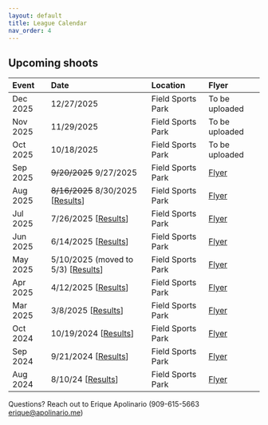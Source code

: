 ```yaml
---
layout: default
title: League Calendar
nav_order: 4
---
```


## Upcoming shoots

| Event | Date | Location | Flyer |
|:------|:-----|:--------|:-------|
|Dec 2025 | 12/27/2025 | Field Sports Park | To be uploaded |
|Nov 2025 | 11/29/2025 | Field Sports Park | To be uploaded |
|Oct 2025 | 10/18/2025 | Field Sports Park | To be uploaded |
|Sep 2025 | <s>9/20/2025</s> 9/27/2025 | Field Sports Park | <a href="/assets/PDFs/BASiC-Flyer-PDF-20250927.pdf" target="_blank" rel="noreferrer noopener">Flyer</a> |
|Aug 2025 | <s>8/16/2025</s> 8/30/2025 [<a href="https://www.bayareaskeet.club/2025/08/30/August-Results.html" target="_blank" rel="noreferrer noopener">Results</a>] | Field Sports Park | <a href="/assets/PDFs/BASiC-Flyer-PDF-20250830.pdf" target="_blank" rel="noreferrer noopener">Flyer</a> |
|Jul 2025 | 7/26/2025 [<a href="https://www.bayareaskeet.club/2025/07/26/July-Results.html" target="_blank" rel="noreferrer noopener">Results</a>] | Field Sports Park | <a href="/assets/PDFs/BASiC-Flyer-PDF-20250726.pdf" target="_blank" rel="noreferrer noopener">Flyer</a> |
|Jun 2025 | 6/14/2025 [<a href="https://www.bayareaskeet.club/2025/06/14/June-Results.html" target="_blank" rel="noreferrer noopener">Results</a>] | Field Sports Park | <a href="/assets/PDFs/BASiC-Flyer-PDF-20250614.pdf" target="_blank" rel="noreferrer noopener">Flyer</a> |
|May 2025 | 5/10/2025 (moved to 5/3) [<a href="https://www.bayareaskeet.club/2025/05/03/May-Results.html" target="_blank" rel="noreferrer noopener">Results</a>] | Field Sports Park | <a href="/assets/PDFs/BASiC-Flyer-PDF-20250510.pdf" target="_blank" rel="noreferrer noopener">Flyer</a> |
|Apr 2025 | 4/12/2025 [<a href="https://www.bayareaskeet.club/2025/04/12/April-Results.html" target="_blank" rel="noreferrer noopener">Results</a>] | Field Sports Park | <a href="/assets/PDFs/BASiC-Flyer-PDF-20250412.pdf" target="_blank" rel="noreferrer noopener">Flyer</a> |
|Mar 2025 | 3/8/2025 [<a href="https://www.bayareaskeet.club/2025/03/08/March-Results.html" target="_blank" rel="noreferrer noopener">Results</a>] | Field Sports Park | <a href="/assets/PDFs/BASiC-Flyer-PDF-20250308.pdf" target="_blank" rel="noreferrer noopener">Flyer</a> |
|Oct 2024 | 10/19/2024 [<a href="https://www.bayareaskeet.club/2024/10/19/October-Results.html" target="_blank" rel="noreferrer noopener">Results</a>] | Field Sports Park | <a href="/assets/PDFs/BASiC-Flyer-PDF-20241019.pdf" target="_blank" rel="noreferrer noopener">Flyer</a> |
|Sep 2024 | 9/21/2024 [<a href="https://www.bayareaskeet.club/2024/09/21/September-Results.html" target="_blank" rel="noreferrer noopener">Results</a>] | Field Sports Park | <a href="/assets/PDFs/BASiC-Flyer-PDF-20240921.pdf" target="_blank" rel="noreferrer noopener">Flyer</a> |
|Aug 2024 | 8/10/24 [<a href="https://www.bayareaskeet.club/2024/08/10/August-Results.html" target="_blank" rel="noreferrer noopener">Results</a>] | Field Sports Park | <a href="/assets/PDFs/BASiC-Flyer-PDF-20240810.pdf" target="_blank" rel="noreferrer noopener">Flyer</a> |

Questions? Reach out to Erique Apolinario (909-615-5663 erique@apolinario.me)
